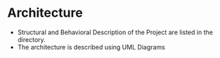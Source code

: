 # Architecture

 - Structural and Behavioral Description of the Project are listed in   the directory.
 - The architecture is described using UML Diagrams
